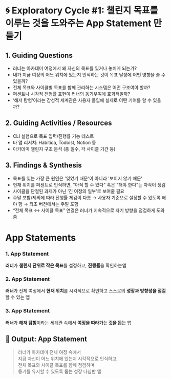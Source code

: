 # 🌀 Exploratory Cycle #1: 챌린지 목표를 이루는 것을 도와주는 App Statement 만들기

## 1. Guiding Questions

- 러너는 아카데미 여정에서 왜 자신의 목표를 잊거나 놓치게 되는가?
- 내가 지금 여정의 어느 위치에 있는지 인식하는 것이 목표 달성에 어떤 영향을 줄 수 있을까?
- 전체 목표와 사이클별 목표를 함께 관리하는 시스템은 어떤 구조여야 할까?
- 퍼센트나 시각적 진행률 표현이 러너의 동기부여에 효과적일까?
- ‘해저 탐험’이라는 감성적 세계관은 사용자 몰입에 실제로 어떤 기여를 할 수 있을까?

## 2. Guiding Activities / Resources

- CLI 실험으로 목표 입력/진행률 기능 테스트
- 타 앱 리서치: Habitica, Todoist, Notion 등
- 아카데미 챌린지 구조 분석 (총 일수, 각 사이클 기간 등)

## 3. Findings & Synthesis

- 목표를 잊는 가장 큰 원인은 '잊었기 때문'이 아니라 '보이지 않기 때문'
- 현재 위치를 퍼센트로 인식하면, "아직 할 수 있다" 혹은 "해야 한다"는 자각이 생김
- 사이클을 단절된 과제가 아닌 ‘긴 여정의 일부’로 보여줄 필요
- 주말 포함/제외에 따라 진행률 체감이 다름 → 사용자 기준으로 설정할 수 있도록 해야 함 → 최초 버전에서는 주말 포함
- “전체 목표 ↔ 사이클 목표” 연결은 러너가 지속적으로 자기 방향을 점검하게 도와줌

# App Statements

### 1. App Statement
**러너**가 **챌린지 단위로 작은 목표**를 설정하고, **진행률**을 확인하는앱

### 2. App Statement
**러너**가 전체 여정에서 **현재 위치**를 시각적으로 확인하고 스스로의 **성장과 방향성을 점검**할 수 있는 앱

### 3. App Statement
**러너**가 **해저 탐험**이라는 세계관 속에서 **여정을 따라가는 것을 돕는** 앱

## 📌 Output: App Statement

> 러너가 아카데미 전체 여정 속에서  
> 지금 자신이 어느 위치에 있는지 시각적으로 인식하고,  
> 전체 목표와 사이클 목표를 함께 점검하며  
> 동기를 유지할 수 있도록 돕는 성장 나침반 앱